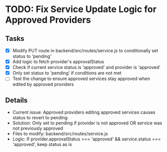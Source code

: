# TODO: Fix Service Update Logic for Approved Providers

## Tasks
- [x] Modify PUT route in backend/src/routes/service.js to conditionally set status to 'pending'
- [x] Add logic to fetch provider's approvalStatus
- [x] Check if current service status is 'approved' and provider is 'approved'
- [x] Only set status to 'pending' if conditions are not met
- [ ] Test the change to ensure approved services stay approved when edited by approved providers

## Details
- Current issue: Approved providers editing approved services causes status to revert to pending
- Solution: Only set to pending if provider is not approved OR service was not previously approved
- Files to modify: backend/src/routes/service.js
- Logic: If provider.approvalStatus === 'approved' && service.status === 'approved', keep status as is
